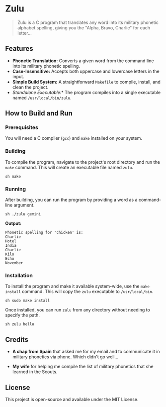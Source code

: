 # Zulu

> Zulu is a C program that translates any word into its military phonetic
> alphabet spelling, giving you the "Alpha, Bravo, Charlie" for each letter...

## Features

* **Phonetic Translation:** Converts a given word from the command line into its
military phonetic spelling.  
* **Case-Insensitive:** Accepts both uppercase and lowercase letters in the input.  
* **Simple Build System:** A straightforward `Makefile` to compile, install, and clean 
the project.  
* **Standalone* Executable:** The program compiles into a single executable named `/usr/local/bin/zulu`.

## How to Build and Run

### Prerequisites

You will need a C compiler (`gcc`) and `make` installed on your system.

### Building

To compile the program, navigate to the project's root directory and run the
`make` command. This will create an executable file named `zulu`.

```sh make ```

### Running

After building, you can run the program by providing a word as a command-line
argument.

```sh ./zulu gemini ```

**Output:**

```
Phonetic spelling for 'chicken' is:
Charlie
Hotel
India
Charlie
Kilo
Echo
November
```

### Installation

To install the program and make it available system-wide, use the `make install`
command. This will copy the `zulu` executable to `/usr/local/bin`.

```sh sudo make install ```

Once installed, you can run `zulu` from any directory without needing to specify
the path.

```sh zulu hello ```

## Credits

* **A chap from Spain** that asked me for my email and to communicate it in 
military phonetics via phone. Which didn't go well...
  
* **My wife** for helping me compile the list of military phonetics that she 
learned in the Scouts. 

## License

This project is open-source and available under the MIT License.
